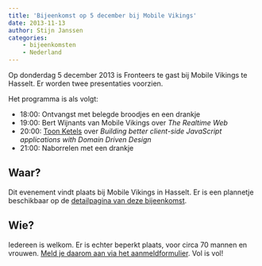 ```yaml
---
title: 'Bijeenkomst op 5 december bij Mobile Vikings'
date: 2013-11-13
author: Stijn Janssen
categories:
    - bijeenkomsten
    - Nederland
---
```


Op donderdag 5 december 2013 is Fronteers te gast bij Mobile Vikings te Hasselt. Er worden twee presentaties voorzien.

Het programma is als volgt:

-   18:00: Ontvangst met belegde broodjes en een drankje
-   19:00: Bert Wijnants van Mobile Vikings over _The Realtime Web_
-   20:00: [Toon Ketels](http://toon.io/) over _Building better client-side JavaScript applications with Domain Driven Design_
-   21:00: Naborrelen met een drankje

## Waar?

Dit evenement vindt plaats bij Mobile Vikings in Hasselt. Er is een plannetje beschikbaar op de [detailpagina van deze bijeenkomst](/bijeenkomsten/2013/mobile-vikings).

## Wie?

Iedereen is welkom. Er is echter beperkt plaats, voor circa 70 mannen en vrouwen. [Meld je daarom aan via het aanmeldformulier](/bijeenkomsten/2013/mobile-vikings). Vol is vol!
